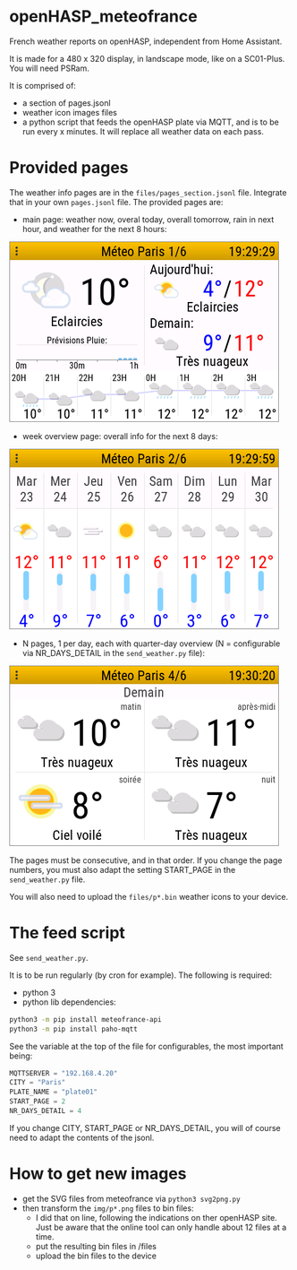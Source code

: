# openHASP_meteofrance

French weather reports on openHASP, independent from Home Assistant.

It is made for a 480 x 320 display, in landscape mode, like on a SC01-Plus. You will need PSRam.

It is comprised of:

* a section of pages.jsonl
* weather icon images files
* a python script that feeds the openHASP plate via MQTT, and is to be run every x minutes. It will replace all weather data on each pass.

# Provided pages

The weather info pages are in the ```files/pages_section.jsonl``` file. Integrate that in your own ```pages.jsonl``` file. The provided pages are:

* main page: weather now, overal today, overall tomorrow, rain in next hour, and weather for the next 8 hours:
  
<img src="./img/screenshot_p2.png" alt="page2" style="border: 1px solid  gray;">

* week overview page: overall info for the next 8 days:
  
<img src="./img/screenshot_p3.png" alt="page3"  style="border: 1px solid  gray;">

* N pages, 1 per day, each with quarter-day overview (N = configurable via NR_DAYS_DETAIL in the ```send_weather.py``` file):
  
<img src="./img/screenshot_p4.png"  alt="page4" style="border: 1px solid  gray;">

The pages must be consecutive, and in that order. If you change the page numbers, you must also adapt the setting START_PAGE in the ```send_weather.py``` file.

You will also need to upload the ```files/p*.bin``` weather icons to your device.

# The feed script

See ```send_weather.py```.

It is to be run regularly (by cron for example). The following is required:

* python 3
* python lib dependencies:

```bash
python3 -m pip install meteofrance-api
python3 -m pip install paho-mqtt
```

See the variable at the top of the file for configurables, the most important being:

```python
MQTTSERVER = "192.168.4.20"
CITY = "Paris"
PLATE_NAME = "plate01"
START_PAGE = 2
NR_DAYS_DETAIL = 4
```

If you change CITY, START_PAGE or NR_DAYS_DETAIL, you will of course need to adapt the contents of the jsonl.

# How to get new images

* get the SVG files from meteofrance via ```python3 svg2png.py```
* then transform the ```img/p*.png``` files to bin files:
  * I did that on line, following the indications on ther openHASP site. Just be aware that the online tool can only handle about 12 files at a time.
  * put the resulting bin files in /files
  * upload the bin files to the device

